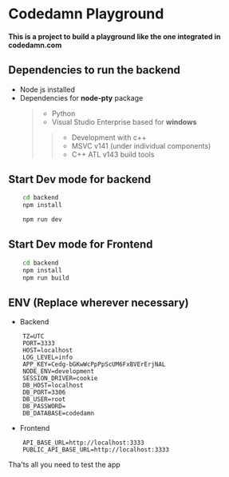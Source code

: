 # Codedamn Playground

#### This is a project to build a playground like the one integrated in codedamn.com


## Dependencies to run the backend
* Node js installed
* Dependencies for **node-pty** package
    > * Python
    > * Visual Studio Enterprise based for **windows**
     >> * Development with c++
     >> * MSVC v141 (under individual components)
     >> * C++ ATL v143 build tools


## Start Dev mode for backend
```bash
    cd backend
    npm install

    npm run dev
```

## Start Dev mode for Frontend
```bash
    cd backend
    npm install
    npm run build
```

## ENV (Replace wherever necessary)

* Backend
```env
    TZ=UTC
    PORT=3333
    HOST=localhost
    LOG_LEVEL=info
    APP_KEY=Cedg-bGKwWcPpPpScUM6FxBVErErjNAL
    NODE_ENV=development
    SESSION_DRIVER=cookie
    DB_HOST=localhost
    DB_PORT=3306
    DB_USER=root
    DB_PASSWORD=
    DB_DATABASE=codedamn
```

* Frontend
```env
    API_BASE_URL=http://localhost:3333
    PUBLIC_API_BASE_URL=http://localhost:3333
```

Tha'ts all you need to test the app